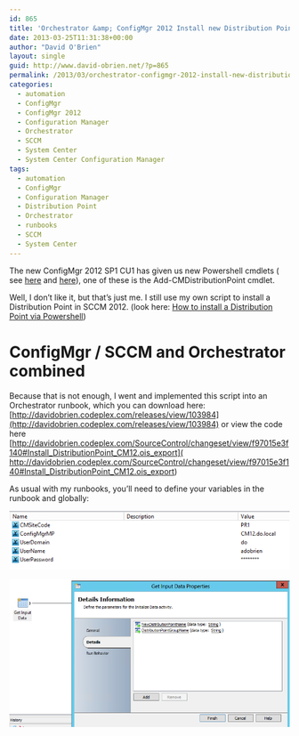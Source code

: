 ```yaml
---
id: 865
title: 'Orchestrator &amp; ConfigMgr 2012 Install new Distribution Point'
date: 2013-03-25T11:31:38+00:00
author: "David O'Brien"
layout: single
guid: http://www.david-obrien.net/?p=865
permalink: /2013/03/orchestrator-configmgr-2012-install-new-distribution-point/
categories:
  - automation
  - ConfigMgr
  - ConfigMgr 2012
  - Configuration Manager
  - Orchestrator
  - SCCM
  - System Center
  - System Center Configuration Manager
tags:
  - automation
  - ConfigMgr
  - Configuration Manager
  - Distribution Point
  - Orchestrator
  - runbooks
  - SCCM
  - System Center
---
```

The new ConfigMgr 2012 SP1 CU1 has given us new Powershell cmdlets ( see [here](/2013/03/found-where-are-my-new-configmgr-2012-sp1-cu1-cmdlets/) and [here](2013/03/23/cumulative-update-1-for-configuration-manager-2012/)), one of these is the Add-CMDistributionPoint cmdlet.

Well, I don’t like it, but that’s just me. I still use my own script to install a Distribution Point in SCCM 2012. (look here: [How to install a Distribution Point via Powershell](/2013/03/how-to-install-new-distribution-point-sccm-2012/))

# ConfigMgr / SCCM and Orchestrator combined

Because that is not enough, I went and implemented this script into an Orchestrator runbook, which you can download here: [http://davidobrien.codeplex.com/releases/view/103984](http://davidobrien.codeplex.com/releases/view/103984) or view the code here [http://davidobrien.codeplex.com/SourceControl/changeset/view/f97015e3f140#Install_DistributionPoint_CM12.ois_export]( http://davidobrien.codeplex.com/SourceControl/changeset/view/f97015e3f140#Install_DistributionPoint_CM12.ois_export)

As usual with my runbooks, you’ll need to define your variables in the runbook and globally:

![image](/media/2013/03/image25.png)

![image](/media/2013/03/image26.png)
